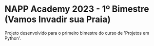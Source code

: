# NAPP Academy 2023 - 1º Bimestre (Vamos Invadir sua Praia)
Projeto desenvolvido para o primeiro bimestre do curso de 'Projetos em Python'.
